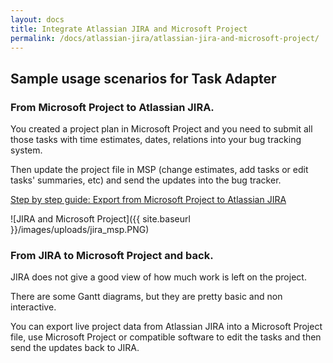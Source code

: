 ```yaml
---
layout: docs
title: Integrate Atlassian JIRA and Microsoft Project
permalink: /docs/atlassian-jira/atlassian-jira-and-microsoft-project/
---
```


## Sample usage scenarios for Task Adapter

### From Microsoft Project to Atlassian JIRA.

You created a project plan in Microsoft Project and you need to submit all those tasks with time estimates,
dates, relations into your bug tracking system.

Then update the project file in MSP (change estimates, add tasks or edit tasks' summaries, etc)
and send the updates into the bug tracker.

[Step by step guide: Export from Microsoft Project to Atlassian JIRA](/docs/atlassian-jira/atlassian-jira-and-microsoft-project-integration-step-by-step-guide)

![JIRA and Microsoft Project]({{ site.baseurl }}/images/uploads/jira_msp.PNG)

### From JIRA to Microsoft Project and back.

JIRA does not give a good view of how much work is left on the project.

There are some Gantt diagrams, but they are pretty basic and non interactive.

You can export live project data from Atlassian JIRA into a Microsoft Project file, use Microsoft Project
or compatible software to edit the tasks and then send the updates back to JIRA.